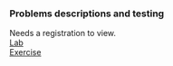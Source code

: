 ### Problems descriptions and testing  

Needs a registration to view.  
[Lab](https://judge.softuni.org/Contests/1497/Encapsulation-Lab)  
[Exercise](https://judge.softuni.org/Contests/1498)
